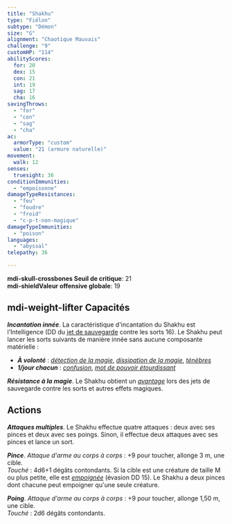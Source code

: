 ```yaml
---
title: "Shakhu"
type: "Fiélon"
subtype: "Démon"
size: "G"
alignment: "Chaotique Mauvais"
challenge: "9"
customHP: "114"
abilityScores:
  for: 20
  dex: 15
  con: 21
  int: 19
  sag: 17
  cha: 16
savingThrows:
  - "for"
  - "con"
  - "sag"
  - "cha"
ac:
  armorType: "custom"
  value: "21 (armure naturelle)"
movement:
  walk: 12
senses:
  truesight: 36
conditionImmunities:
  - "empoisonne"
damageTypeResistances:
  - "feu"
  - "foudre"
  - "froid"
  - "c-p-t-non-magique"
damageTypeImmunities:
  - "poison"
languages:
  - "abyssal"
telepathy: 36

---
```

**<v-icon>mdi-skull-crossbones</v-icon> Seuil de critique**: 21            
**<v-icon>mdi-shield</v-icon>Valeur offensive globale**: 19      
## <v-icon>mdi-weight-lifter</v-icon> Capacités
_**Incantation innée**_. La caractéristique d'incantation du Shakhu est l'Intelligence (DD du [jet de sauvegarde](/utiliser-les-caracteristiques/#jets-de-sauvegarde) contre les sorts 16). Le Shakhu peut lancer les sorts suivants de manière innée sans aucune composante matérielle :
* _**À volonté**_ : [_détection de la magie_](/grimoire/detection-de-la-magie/), [_dissipation de la magie_](/grimoire/dissipation-de-la-magie/), [_ténèbres_](/grimoire/tenebres/)
* _**1/jour chacun**_ : [_confusion_](/grimoire/confusion/), [_mot de pouvoir étourdissant_](/grimoire/mot-de-pouvoir-etourdissant/)

_**Résistance à la magie**_. Le Shakhu obtient un [_avantage_](/utiliser-les-caracteristiques/#avantage-et-desavantage) lors des jets de sauvegarde contre les sorts et autres effets magiques.

## Actions
_**Attaques multiples**_. Le Shakhu effectue quatre attaques : deux avec ses pinces et deux avec ses poings. Sinon, il effectue deux attaques avec ses pinces et lance un sort.

_**Pince**_. _Attaque d'arme au corps à corps_ : +9 pour toucher, allonge 3 m, une cible.  
_Touché_ : 4d6+1 dégâts contondants. Si la cible est une créature de taille M ou plus petite, elle est [_empoignée_](/gerer-la-sante-du-personnage/#empoigne) (évasion DD 15). Le Shakhu a deux pinces dont chacune peut empoigner qu'une seule créature.

_**Poing**_. _Attaque d'arme au corps à corps_ : +9 pour toucher, allonge 1,50 m, une cible.  
_Touché_ : 2d6 dégâts contondants.
